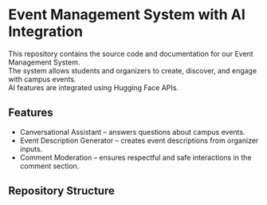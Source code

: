 # Event Management System with AI Integration

This repository contains the source code and documentation for our Event Management System.  
The system allows students and organizers to create, discover, and engage with campus events.  
AI features are integrated using Hugging Face APIs.

## Features
- Canversational Assistant – answers questions about campus events.
- Event Description Generator – creates event descriptions from organizer inputs.
- Comment Moderation – ensures respectful and safe interactions in the comment section.

## Repository Structure
